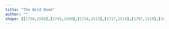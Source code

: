 ```yaml
---
title: "The Wild Book"
author: ""
shape: [[1758,1508],[1745,1509],[1734,1513],[1717,1514],[1707,1519],[1694,1519],[1651,1530],[1585,1543],[1550,1553],[1549,1556],[1571,1562],[1611,1565],[1634,1570],[1648,1571],[1674,1585],[1700,1587],[1706,1583],[1710,1583],[1716,1587],[1726,1590],[1729,1594],[1729,1605],[1726,1618],[1724,1659],[1713,1726],[1710,1758],[1707,1768],[1706,1790],[1700,1821],[1694,1893],[1685,1948],[1685,1959],[1682,1974],[1681,1990],[1675,2020],[1674,2044],[1671,2061],[1666,2117],[1663,2130],[1661,2152],[1657,2173],[1656,2194],[1650,2229],[1646,2269],[1645,2297],[1634,2380],[1631,2424],[1622,2465],[1622,2484],[1619,2495],[1619,2507],[1614,2529],[1614,2551],[1609,2578],[1609,2586],[1613,2594],[1619,2597],[1633,2603],[1646,2606],[1675,2608],[1694,2608],[1711,2605],[1717,2600],[1721,2585],[1721,2575],[1725,2559],[1727,2526],[1731,2507],[1731,2492],[1733,2483],[1732,2467],[1736,2449],[1737,2430],[1743,2395],[1743,2377],[1745,2372],[1748,2348],[1748,2335],[1753,2297],[1753,2283],[1756,2266],[1757,2239],[1761,2226],[1762,2207],[1768,2169],[1771,2133],[1778,2106],[1781,2086],[1782,2057],[1784,2048],[1784,2007],[1788,1989],[1786,1975],[1793,1960],[1796,1910],[1806,1860],[1807,1836],[1810,1822],[1811,1802],[1815,1783],[1815,1771],[1820,1751],[1822,1719],[1827,1694],[1832,1635],[1833,1627],[1835,1626],[1835,1602],[1832,1600],[1830,1595],[1830,1591],[1833,1585],[1835,1584],[1835,1518],[1829,1515],[1812,1511],[1790,1508]]
---
```

